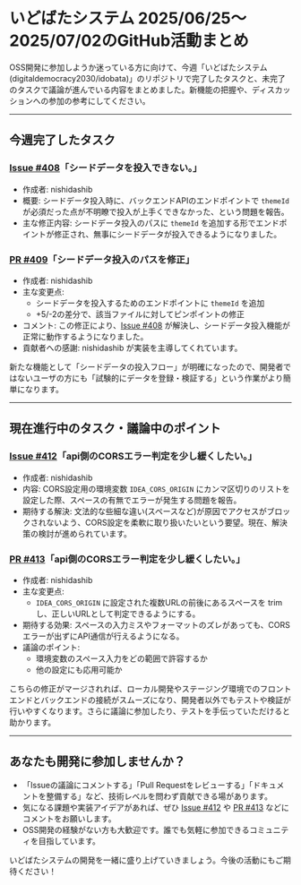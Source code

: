 # いどばたシステム 2025/06/25〜2025/07/02のGitHub活動まとめ

OSS開発に参加しようか迷っている方に向けて、今週「いどばたシステム(digitaldemocracy2030/idobata)」のリポジトリで完了したタスクと、未完了のタスクで議論が進んでいる内容をまとめました。新機能の把握や、ディスカッションへの参加の参考にしてください。

---

## 今週完了したタスク

### [Issue #408](https://github.com/digitaldemocracy2030/idobata/issues/408)「シードデータを投入できない。」
- 作成者: nishidashib  
- 概要: シードデータ投入時に、バックエンドAPIのエンドポイントで `themeId` が必須だった点が不明瞭で投入が上手くできなかった、という問題を報告。  
- 主な修正内容: シードデータ投入のパスに `themeId` を追加する形でエンドポイントが修正され、無事にシードデータが投入できるようになりました。

### [PR #409](https://github.com/digitaldemocracy2030/idobata/pull/409)「シードデータ投入のパスを修正」
- 作成者: nishidashib  
- 主な変更点:  
  - シードデータを投入するためのエンドポイントに `themeId` を追加  
  - +5/-2の差分で、該当ファイルに対してピンポイントの修正  
- コメント: この修正により、[Issue #408](https://github.com/digitaldemocracy2030/idobata/issues/408) が解決し、シードデータ投入機能が正常に動作するようになりました。  
- 貢献者への感謝: nishidashib が実装を主導してくれています。

新たな機能として「シードデータの投入フロー」が明確になったので、開発者ではないユーザの方にも「試験的にデータを登録・検証する」という作業がより簡単になります。

---

## 現在進行中のタスク・議論中のポイント

### [Issue #412](https://github.com/digitaldemocracy2030/idobata/issues/412)「api側のCORSエラー判定を少し緩くしたい。」
- 作成者: nishidashib  
- 内容: CORS設定用の環境変数 `IDEA_CORS_ORIGIN` にカンマ区切りのリストを設定した際、スペースの有無でエラーが発生する問題を報告。  
- 期待する解決: 文法的な些細な違い(スペースなど)が原因でアクセスがブロックされないよう、CORS設定を柔軟に取り扱いたいという要望。現在、解決策の検討が進められています。

### [PR #413](https://github.com/digitaldemocracy2030/idobata/pull/413)「api側のCORSエラー判定を少し緩くしたい。」
- 作成者: nishidashib  
- 主な変更点:  
  - `IDEA_CORS_ORIGIN` に設定された複数URLの前後にあるスペースを trim し、正しいURLとして判定できるようにする。  
- 期待する効果: スペースの入力ミスやフォーマットのズレがあっても、CORSエラーが出ずにAPI通信が行えるようになる。  
- 議論のポイント:  
  - 環境変数のスペース入力をどの範囲で許容するか  
  - 他の設定にも応用可能か  

こちらの修正がマージされれば、ローカル開発やステージング環境でのフロントエンドとバックエンドの接続がスムーズになり、開発者以外でもテストや検証が行いやすくなります。さらに議論に参加したり、テストを手伝っていただけると助かります。

---

## あなたも開発に参加しませんか？

- 「Issueの議論にコメントする」「Pull Requestをレビューする」「ドキュメントを整備する」など、技術レベルを問わず貢献できる場があります。  
- 気になる課題や実装アイデアがあれば、ぜひ [Issue #412](https://github.com/digitaldemocracy2030/idobata/issues/412) や [PR #413](https://github.com/digitaldemocracy2030/idobata/pull/413) などにコメントをお願いします。  
- OSS開発の経験がない方も大歓迎です。誰でも気軽に参加できるコミュニティを目指しています。

いどばたシステムの開発を一緒に盛り上げていきましょう。今後の活動にもご期待ください！  